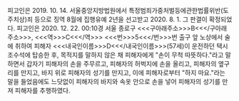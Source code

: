 피고인은 2019. 10. 14. 서울중앙지방법원에서 특정범죄가중처벌등에관한법률위반(도주치상)죄 등으로 징역 8월에 집행유예 2년을 선고받고 2020. 8. 1. 그 판결이 확정되었다.
피고인은 2020. 12. 22. 00:10경 서울 종로구 <<<구아래주소>>>B<<</구아래주소>>>, <<<역>>>C<<</역>>> <<<번>>>5<<</번>>>번 출구 앞 노상에서 술에 취하여 피해자 <<<내국인이름>>>D<<</내국인이름>>>(57세)이 운전하던 택시 조수석에 탑승한 후, 목적지를 말하지 않은 채 피해자에게 "손이 무척 따뜻하다."라고 말하면서 갑자기 피해자의 손을 주무르고, 피해자의 허벅지에 손을 올리고, 피해자의 옆구리를 만지고, 바지 위로 피해자의 성기를 만지고, 이에 피해자로부터 "하지 마요."라는 말을 들었음에도 느닷없이 피해자의 바지와 속옷 안으로 손을 넣어 피해자의 성기를 만져 피해자를 추행하였다.